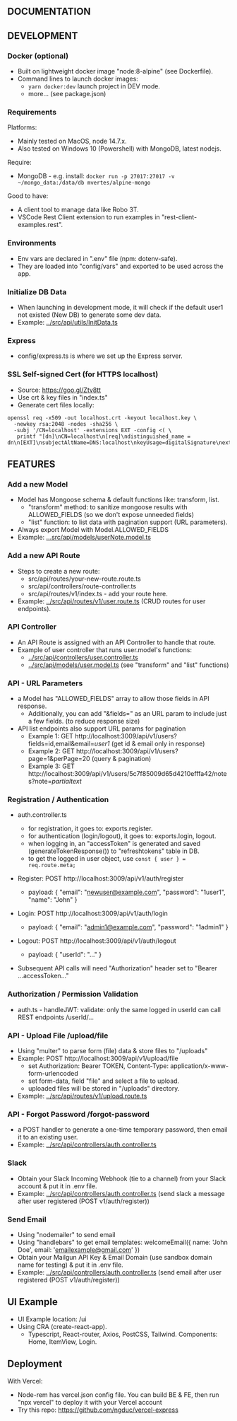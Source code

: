 ## DOCUMENTATION

## DEVELOPMENT

### Docker (optional)
- Built on lightweight docker image "node:8-alpine" (see Dockerfile).
- Command lines to launch docker images:
  - `yarn docker:dev` launch project in DEV mode.
  - more... (see package.json)

### Requirements
Platforms:
  - Mainly tested on MacOS, node 14.7.x.
  - Also tested on Windows 10 (Powershell) with MongoDB, latest nodejs.

Require:
  - MongoDB - e.g. install: `docker run -p 27017:27017 -v ~/mongo_data:/data/db mvertes/alpine-mongo`

Good to have:
  - A client tool to manage data like Robo 3T.
  - VSCode Rest Client extension to run examples in "rest-client-examples.rest".

### Environments
- Env vars are declared in ".env" file (npm: dotenv-safe).
- They are loaded into "config/vars" and exported to be used across the app.

### Initialize DB Data
- When launching in development mode, it will check if the default user1 not existed (New DB) to generate some dev data.
- Example: [../src/api/utils/InitData.ts](../src/api/utils/InitData.ts)

### Express
- config/express.ts is where we set up the Express server.

### SSL Self-signed Cert (for HTTPS localhost)
- Source: https://goo.gl/Ztv8tt
- Use crt & key files in "index.ts"
- Generate cert files locally:
```
openssl req -x509 -out localhost.crt -keyout localhost.key \
  -newkey rsa:2048 -nodes -sha256 \
  -subj '/CN=localhost' -extensions EXT -config <( \
   printf "[dn]\nCN=localhost\n[req]\ndistinguished_name = dn\n[EXT]\nsubjectAltName=DNS:localhost\nkeyUsage=digitalSignature\nextendedKeyUsage=serverAuth")
```

## FEATURES

### Add a new Model
- Model has Mongoose schema & default functions like: transform, list.
  - "transform" method: to sanitize mongoose results with ALLOWED_FIELDS (so we don't expose unneeded fields)
  - "list" function: to list data with pagination support (URL parameters).
- Always export Model with Model.ALLOWED_FIELDS
- Example: [...src/api/models/userNote.model.ts](../src/api/models/userNote.model.ts)

### Add a new API Route
- Steps to create a new route:
  - src/api/routes/your-new-route.route.ts
  - src/api/controllers/route-controller.ts
  - src/api/routes/v1/index.ts - add your route here.
- Example: [../src/api/routes/v1/user.route.ts](../src/api/routes/v1/user.route.ts) (CRUD routes for user endpoints).

### API Controller
- An API Route is assigned with an API Controller to handle that route.
- Example of user controller that runs user.model's functions:
  - [../src/api/controllers/user.controller.ts](../src/api/controllers/user.controller.ts)
  - [../src/api/models/user.model.ts](../src/api/models/user.model.ts) (see "transform" and "list" functions)

### API - URL Parameters
- a Model has "ALLOWED_FIELDS" array to allow those fields in API response.
  - Additionally, you can add "&fields=" as an URL param to include just a few fields. (to reduce response size)
- API list endpoints also support URL params for pagination
  - Example 1: GET http://localhost:3009/api/v1/users?fields=id,email&email=*user1* (get id & email only in response)
  - Example 2: GET http://localhost:3009/api/v1/users?page=1&perPage=20 (query & pagination)
  - Example 3: GET http://localhost:3009/api/v1/users/5c7f85009d65d4210efffa42/notes?note=*partialtext*

### Registration / Authentication
- auth.controller.ts
  - for registration, it goes to: exports.register.
  - for authentication (login/logout), it goes to: exports.login, logout.
  - when logging in, an "accessToken" is generated and saved (generateTokenResponse()) to "refreshtokens" table in DB.
  - to get the logged in user object, use ```const { user } = req.route.meta;```

- Register: POST http://localhost:3009/api/v1/auth/register
  - payload: { "email": "newuser@example.com", "password": "1user1", "name": "John" }
- Login: POST http://localhost:3009/api/v1/auth/login
  - payload: { "email": "admin1@example.com", "password": "1admin1" }
- Logout: POST http://localhost:3009/api/v1/auth/logout
  - payload: { "userId": "..." }
- Subsequent API calls will need "Authorization" header set to "Bearer ...accessToken..."

### Authorization / Permission Validation
- auth.ts - handleJWT: validate: only the same logged in userId can call REST endpoints /userId/...

### API - Upload File /upload/file
- Using "multer" to parse form (file) data & store files to "/uploads"
- Example: POST http://localhost:3009/api/v1/upload/file
  - set Authorization: Bearer TOKEN, Content-Type: application/x-www-form-urlencoded
  - set form-data, field "file" and select a file to upload.
  - uploaded files will be stored in "/uploads" directory.
- Example: [../src/api/routes/v1/upload.route.ts](../src/api/routes/v1/upload.route.ts)

### API - Forgot Password /forgot-password
- a POST handler to generate a one-time temporary password, then email it to an existing user.
- Example: [../src/api/controllers/auth.controller.ts](../src/api/controllers/auth.controller.ts)

### Slack
- Obtain your Slack Incoming Webhook (tie to a channel) from your Slack account & put it in .env file.
- Example: [../src/api/controllers/auth.controller.ts](../src/api/controllers/auth.controller.ts) (send slack a message after user registered (POST v1/auth/register))

### Send Email
- Using "nodemailer" to send email
- Using "handlebars" to get email templates: welcomeEmail({ name: 'John Doe', email: 'emailexample@gmail.com' })
- Obtain your Mailgun API Key & Email Domain (use sandbox domain name for testing) & put it in .env file.
- Example: [../src/api/controllers/auth.controller.ts](../src/api/controllers/auth.controller.ts) (send email after user registered (POST v1/auth/register))

## UI Example

- UI Example location: /ui
- Using CRA (create-react-app).
  - Typescript, React-router, Axios, PostCSS, Tailwind. Components: Home, ItemView, Login.

## Deployment

With Vercel:
- Node-rem has vercel.json config file. You can build BE & FE, then run "npx vercel" to deploy it with your Vercel account
- Try this repo: https://github.com/ngduc/vercel-express